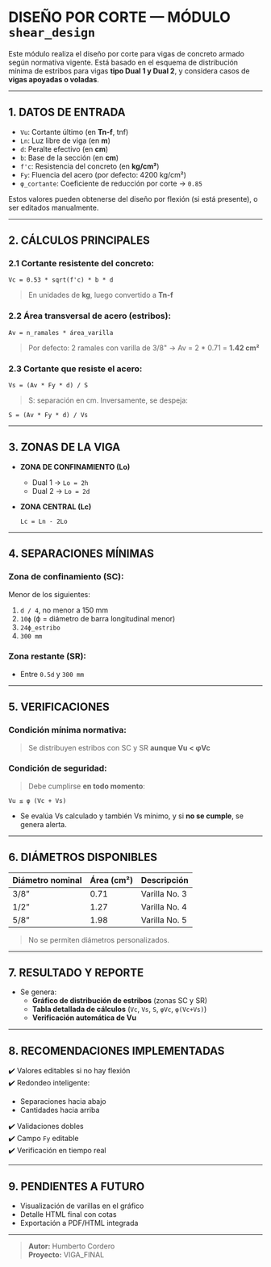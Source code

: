 
# DISEÑO POR CORTE — MÓDULO `shear_design`

Este módulo realiza el diseño por corte para vigas de concreto armado según normativa vigente. Está basado en el esquema de distribución mínima de estribos para vigas **tipo Dual 1 y Dual 2**, y considera casos de **vigas apoyadas o voladas**.

---

## 1. DATOS DE ENTRADA

- `Vu`: Cortante último (en **Tn-f**, tnf)
- `Ln`: Luz libre de viga (en **m**)
- `d`: Peralte efectivo (en **cm**)
- `b`: Base de la sección (en **cm**)
- `f'c`: Resistencia del concreto (en **kg/cm²**)
- `Fy`: Fluencia del acero (por defecto: 4200 kg/cm²)
- `φ_cortante`: Coeficiente de reducción por corte → `0.85`

Estos valores pueden obtenerse del diseño por flexión (si está presente), o ser editados manualmente.

---

## 2. CÁLCULOS PRINCIPALES

### 2.1 Cortante resistente del concreto:

```
Vc = 0.53 * sqrt(f'c) * b * d
```

> En unidades de **kg**, luego convertido a **Tn-f**

### 2.2 Área transversal de acero (estribos):

```
Av = n_ramales * área_varilla
```

> Por defecto: 2 ramales con varilla de 3/8" → Av = 2 * 0.71 = **1.42 cm²**

### 2.3 Cortante que resiste el acero:

```
Vs = (Av * Fy * d) / S
```

> S: separación en cm. Inversamente, se despeja:

```
S = (Av * Fy * d) / Vs
```

---

## 3. ZONAS DE LA VIGA

- **ZONA DE CONFINAMIENTO (Lo)**  
  - Dual 1 → `Lo = 2h`  
  - Dual 2 → `Lo = 2d`

- **ZONA CENTRAL (Lc)**  
  ```
  Lc = Ln - 2Lo
  ```

---

## 4. SEPARACIONES MÍNIMAS

### Zona de confinamiento (SC):
Menor de los siguientes:
1. `d / 4`, no menor a 150 mm  
2. `10ϕ` (ϕ = diámetro de barra longitudinal menor)  
3. `24ϕ_estribo`  
4. `300 mm`

### Zona restante (SR):
- Entre `0.5d` y `300 mm`

---

## 5. VERIFICACIONES

### Condición mínima normativa:

> Se distribuyen estribos con SC y SR **aunque Vu < φVc**

### Condición de seguridad:

> Debe cumplirse **en todo momento**:
```
Vu ≤ φ (Vc + Vs)
```

- Se evalúa Vs calculado y también Vs mínimo, y si **no se cumple**, se genera alerta.

---

## 6. DIÁMETROS DISPONIBLES

| Diámetro nominal | Área (cm²) | Descripción |
|------------------|-------------|-------------|
| 3/8”             | 0.71        | Varilla No. 3 |
| 1/2”             | 1.27        | Varilla No. 4 |
| 5/8”             | 1.98        | Varilla No. 5 |

> No se permiten diámetros personalizados.

---

## 7. RESULTADO Y REPORTE

- Se genera:
  - **Gráfico de distribución de estribos** (zonas SC y SR)
  - **Tabla detallada de cálculos** (`Vc`, `Vs`, `S`, `φVc`, `φ(Vc+Vs)`)
  - **Verificación automática de Vu**

---

## 8. RECOMENDACIONES IMPLEMENTADAS

✔️ Valores editables si no hay flexión  
✔️ Redondeo inteligente:  
- Separaciones hacia abajo  
- Cantidades hacia arriba

✔️ Validaciones dobles  
✔️ Campo `Fy` editable  
✔️ Verificación en tiempo real

---

## 9. PENDIENTES A FUTURO

- Visualización de varillas en el gráfico  
- Detalle HTML final con cotas  
- Exportación a PDF/HTML integrada

---

> **Autor:** Humberto Cordero  
> **Proyecto:** VIGA_FINAL  
